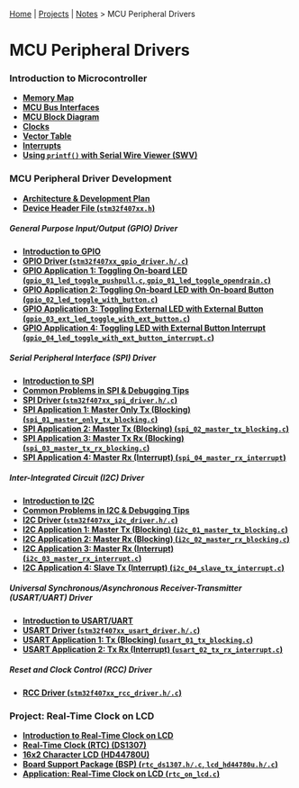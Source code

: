 [Home](../../) | [Projects](../../projects) | [Notes](../) > MCU Peripheral Drivers

# MCU Peripheral Drivers



### Introduction to Microcontroller

* **[Memory Map](memory-map)**
* **[MCU Bus Interfaces](mcu-bus-interfaces)**
* **[MCU Block Diagram](mcu-block-diagram)**
* **[Clocks](clocks)**
* **[Vector Table](vector-table)**
* **[Interrupts](interrupts)**
* **[Using `printf()` with Serial Wire Viewer (SWV)](using-printf-with-serial-wire-viewer)**

### MCU Peripheral Driver Development

* **[Architecture & Development Plan](architecture-and-development-plan)**
* **[Device Header File (`stm32f407xx.h`)](device-header-file)**

##### General Purpose Input/Output (GPIO) Driver

* **[Introduction to GPIO](introduction-to-gpio)**
* **[GPIO Driver (`stm32f407xx_gpio_driver.h/.c`)](gpio-driver)**
* **[GPIO Application 1: Toggling On-board LED (`gpio_01_led_toggle_pushpull.c`, `gpio_01_led_toggle_opendrain.c`)](gpio-application-1)**
* **[GPIO Application 2: Toggling On-board LED with On-board Button (`gpio_02_led_toggle_with_button.c`)](gpio-application-2)**
* **[GPIO Application 3: Toggling External LED with External Button (`gpio_03_ext_led_toggle_with_ext_button.c`)](gpio-application-3)**
* **[GPIO Application 4: Toggling LED with External Button Interrupt (`gpio_04_led_toggle_with_ext_button_interrupt.c`)](gpio-application-4)**

##### Serial Peripheral Interface (SPI) Driver

* **[Introduction to SPI](introduction-to-spi)**
* **[Common Problems in SPI & Debugging Tips](common-problems-in-spi-and-debugging-tips)**
* **[SPI Driver (`stm32f407xx_spi_driver.h/.c`)](spi-driver)**
* **[SPI Application 1: Master Only Tx (Blocking) (`spi_01_master_only_tx_blocking.c`)](spi-application-1)**
* **[SPI Application 2: Master Tx (Blocking) (`spi_02_master_tx_blocking.c`)](spi-application-2)**
* **[SPI Application 3: Master Tx Rx (Blocking) (`spi_03_master_tx_rx_blocking.c`)](spi-application-3)**
* **[SPI Application 4: Master Rx (Interrupt) (`spi_04_master_rx_interrupt`)](spi-application-4)**

##### Inter-Integrated Circuit (I2C) Driver

* **[Introduction to I2C](introduction-to-i2c)**
* **[Common Problems in I2C & Debugging Tips](common-problems-in-i2c-and-debugging-tips)**
* **[I2C Driver (`stm32f407xx_i2c_driver.h/.c`)](i2c-driver)**
* **[I2C Application 1: Master Tx (Blocking) (`i2c_01_master_tx_blocking.c`)](i2c-application-1)**
* **[I2C Application 2: Master Rx (Blocking) (`i2c_02_master_rx_blocking.c`)](i2c-application-2)**
* **[I2C Application 3: Master Rx (Interrupt) (`i2c_03_master_rx_interrupt.c`)](i2c-application-3)**
* **[I2C Application 4: Slave Tx (Interrupt) (`i2c_04_slave_tx_interrupt.c`)](i2c-application-4)**

##### Universal Synchronous/Asynchronous Receiver-Transmitter (USART/UART) Driver

* **[Introduction to USART/UART](introduction-to-usart-uart)**
* **[USART Driver (`stm32f407xx_usart_driver.h/.c`)](usart-driver)**
* **[USART Application 1:  Tx (Blocking) (`usart_01_tx_blocking.c`)](usart-application-1)**
* **[USART Application 2:  Tx Rx (Interrupt) (`usart_02_tx_rx_interrupt.c`)](usart-application-2)**

##### Reset and Clock Control (RCC) Driver

* **[RCC Driver (`stm32f407xx_rcc_driver.h/.c`)](rcc-driver)**



### Project: Real-Time Clock on LCD

* **[Introduction to Real-Time Clock on LCD](introduction-to-real-time-clock-on-lcd)**
* **[Real-Time Clock (RTC) (DS1307)](real-time-clock-ds1307)**
* **[16x2 Character LCD (HD44780U)](16x2-character-lcd-hd44780u)**
* **[Board Support Package (BSP) (`rtc_ds1307.h/.c`, `lcd_hd44780u.h/.c`)](board-support-package)**
* **[Application: Real-Time Clock on LCD (`rtc_on_lcd.c`)](application-real-time-clock-on-lcd)**
